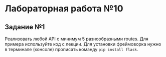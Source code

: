# Лабораторная работа №10

## Задание №1

Реализовать любой API с минимум 5 разнообразными routes. Для примера используйте код с лекции. Для установки фреймоворка нужно в терминале (консоле) прописать команду `pip install flask`.
